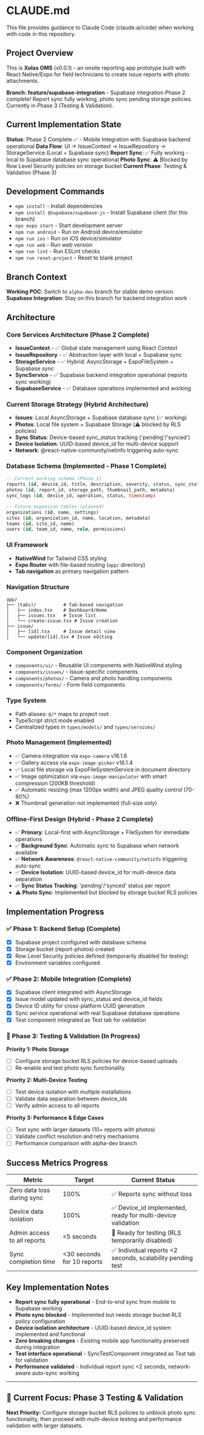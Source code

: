 # CLAUDE.md

This file provides guidance to Claude Code (claude.ai/code) when working with code in this repository.

## Project Overview

This is **Xolas OMS** (v0.0.1) - an onsite reporting app prototype built with React Native/Expo for field technicians to create issue reports with photo attachments. 

**Branch: feature/supabase-integration** - Supabase integration Phase 2 complete! Report sync fully working, photo sync pending storage policies. Currently in Phase 3 (Testing & Validation).

## Current Implementation State

**Status**: Phase 2 Complete ✅ - Mobile Integration with Supabase backend operational
**Data Flow**: UI → IssueContext → IssueRepository → StorageService (Local + Supabase sync)
**Report Sync**: ✅ Fully working - local to Supabase database sync operational
**Photo Sync**: ⚠️ Blocked by Row Level Security policies on storage bucket
**Current Phase**: Testing & Validation (Phase 3)

## Development Commands

- `npm install` - Install dependencies
- `npm install @supabase/supabase-js` - Install Supabase client (for this branch)
- `npx expo start` - Start development server
- `npm run android` - Run on Android device/emulator
- `npm run ios` - Run on iOS device/simulator  
- `npm run web` - Run web version
- `npm run lint` - Run ESLint checks
- `npm run reset-project` - Reset to blank project

## Branch Context

**Working POC**: Switch to `alpha-dev` branch for stable demo version
**Supabase Integration**: Stay on this branch for backend integration work

## Architecture

### Core Services Architecture (Phase 2 Complete)
- **IssueContext** - ✅ Global state management using React Context
- **IssueRepository** - ✅ Abstraction layer with local + Supabase sync
- **StorageService** - ✅ Hybrid: AsyncStorage + ExpoFileSystem + Supabase sync
- **SyncService** - ✅ Supabase backend integration operational (reports sync working)
- **SupabaseService** - ✅ Database operations implemented and working

### Current Storage Strategy (Hybrid Architecture)
- **Issues**: Local AsyncStorage + Supabase database sync (✅ working)
- **Photos**: Local file system + Supabase Storage (⚠️ blocked by RLS policies)
- **Sync Status**: Device-based sync_status tracking ('pending'/'synced')
- **Device Isolation**: UUID-based device_id for multi-device support
- **Network**: @react-native-community/netinfo triggering auto-sync

### Database Schema (Implemented - Phase 1 Complete)
```sql
-- Current working schema (Phase 1)
reports (id, device_id, title, description, severity, status, sync_status, created_at, metadata)
photos (id, report_id, storage_path, thumbnail_path, metadata)
sync_logs (id, device_id, operation, status, timestamp)

-- Future expansion tables (planned)
organizations (id, name, settings)
sites (id, organization_id, name, location, metadata)
teams (id, site_id, name)
users (id, team_id, name, role, permissions)
```

### UI Framework
- **NativeWind** for Tailwind CSS styling
- **Expo Router** with file-based routing (`app/` directory)
- **Tab navigation** as primary navigation pattern

### Navigation Structure
```
app/
├── (tabs)/          # Tab-based navigation
│   ├── index.tsx    # Dashboard/Home
│   ├── issues.tsx   # Issue list
│   └── create-issue.tsx # Issue creation
├── issue/
│   ├── [id].tsx     # Issue detail view
│   └── update/[id].tsx # Issue editing
```

### Component Organization
- `components/ui/` - Reusable UI components with NativeWind styling
- `components/issues/` - Issue-specific components
- `components/photos/` - Camera and photo handling components
- `components/forms/` - Form field components

### Type System
- Path aliases: `@/*` maps to project root
- TypeScript strict mode enabled
- Centralized types in `types/models/` and `types/services/`

### Photo Management (Implemented)
- ✅ Camera integration via `expo-camera` v16.1.6
- ✅ Gallery access via `expo-image-picker` v16.1.4  
- ✅ Local file storage via ExpoFileSystemService in document directory
- ✅ Image optimization via `expo-image-manipulator` with smart compression (200KB threshold)
- ✅ Automatic resizing (max 1200px width) and JPEG quality control (70-80%)
- ❌ Thumbnail generation not implemented (full-size only)

### Offline-First Design (Hybrid - Phase 2 Complete)
- ✅ **Primary**: Local-first with AsyncStorage + FileSystem for immediate operations
- ✅ **Background Sync**: Automatic sync to Supabase when network available
- ✅ **Network Awareness**: `@react-native-community/netinfo` triggering auto-sync  
- ✅ **Device Isolation**: UUID-based device_id for multi-device data separation
- ✅ **Sync Status Tracking**: 'pending'/'synced' status per report
- ⚠️ **Photo Sync**: Implemented but blocked by storage bucket RLS policies

## Implementation Progress

### ✅ Phase 1: Backend Setup (Complete)
- [x] Supabase project configured with database schema
- [x] Storage bucket (report-photos) created
- [x] Row Level Security policies defined (temporarily disabled for testing)
- [x] Environment variables configured

### ✅ Phase 2: Mobile Integration (Complete) 
- [x] Supabase client integrated with AsyncStorage
- [x] Issue model updated with sync_status and device_id fields
- [x] Device ID utility for cross-platform UUID generation
- [x] Sync service operational with real Supabase database operations
- [x] Test component integrated as Test tab for validation

### 🔄 Phase 3: Testing & Validation (In Progress)
**Priority 1: Photo Storage**
- [ ] Configure storage bucket RLS policies for device-based uploads
- [ ] Re-enable and test photo sync functionality

**Priority 2: Multi-Device Testing** 
- [ ] Test device isolation with multiple installations
- [ ] Validate data separation between device_ids
- [ ] Verify admin access to all reports

**Priority 3: Performance & Edge Cases**
- [ ] Test sync with larger datasets (10+ reports with photos)
- [ ] Validate conflict resolution and retry mechanisms  
- [ ] Performance comparison with alpha-dev branch

## Success Metrics Progress

| Metric | Target | Current Status |
|--------|--------|----------------|
| Zero data loss during sync | 100% | ✅ Reports sync without loss |
| Device data isolation | 100% | ✅ Device_id implemented, ready for multi-device validation |
| Admin access to all reports | <5 seconds | 🔄 Ready for testing (RLS temporarily disabled) |
| Sync completion time | <30 seconds for 10 reports | ✅ Individual reports <2 seconds, scalability pending test |

## Key Implementation Notes

- **Report sync fully operational** - End-to-end sync from mobile to Supabase working
- **Photo sync blocked** - Implemented but needs storage bucket RLS policy configuration  
- **Device isolation architecture** - UUID-based device_id system implemented and functional
- **Zero breaking changes** - Existing mobile app functionality preserved during integration
- **Test interface operational** - SyncTestComponent integrated as Test tab for validation
- **Performance validated** - Individual report sync <2 seconds, network-aware auto-sync working

---

## 🎯 Current Focus: Phase 3 Testing & Validation

**Next Priority:** Configure storage bucket RLS policies to unblock photo sync functionality, then proceed with multi-device testing and performance validation with larger datasets.